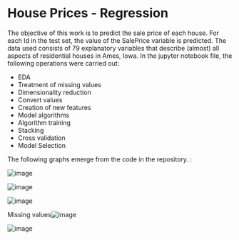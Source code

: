 # House Prices - Regression

The objective of this work is to predict the sale price of each house. For each Id in the test set, the value of the SalePrice variable is predicted. The data used consists of 79 explanatory variables that describe (almost) all aspects of residential houses in Ames, Iowa.
In the jupyter notebook file, the following operations were carried out:

- EDA
- Treatment of missing values
- Dimensionality reduction
- Convert values
- Creation of new features
- Model algorithms
- Algorithm training
- Stacking
- Cross validation
- Model Selection


The following graphs emerge from the code in the repository. :

![image](https://user-images.githubusercontent.com/65466700/188914340-36dd684f-1f81-4f09-aeae-07f984315aca.png) 

![image](https://user-images.githubusercontent.com/65466700/188914406-b970750f-e45e-4fc0-a150-261a5afbb955.png)

![image](https://user-images.githubusercontent.com/65466700/188914476-83a1c069-e5bb-43f9-a130-0151d3cf4461.png)

Missing values![image](https://user-images.githubusercontent.com/65466700/188914622-1aa0eb98-9647-4380-b77b-294b50bc0498.png)

![image](https://user-images.githubusercontent.com/65466700/188914758-4f6abd32-135b-4145-b3b2-6086f7636576.png)

